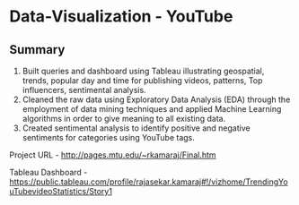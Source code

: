 # Data-Visualization - YouTube

## Summary 

1. Built queries and dashboard using Tableau illustrating geospatial, trends, popular day and time for publishing videos, patterns, Top influencers, sentimental analysis.
2. Cleaned the raw data using Exploratory Data Analysis (EDA) through the employment of data mining techniques and applied Machine Learning algorithms in order to give meaning to all existing data.
3. Created sentimental analysis to identify positive and negative sentiments for categories using YouTube tags.

Project URL - http://pages.mtu.edu/~rkamaraj/Final.htm

Tableau Dashboard - https://public.tableau.com/profile/rajasekar.kamaraj#!/vizhome/TrendingYouTubevideoStatistics/Story1
